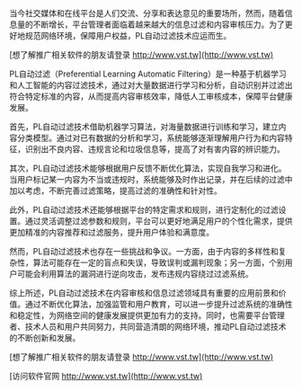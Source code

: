 当今社交媒体和在线平台是人们交流、分享和表达意见的重要场所，然而，随着信息量的不断增长，平台管理者面临着越来越大的信息过滤和内容审核压力。为了更好地规范网络环境，保障用户权益，PL自动过滤技术应运而生。

[想了解推广相关软件的朋友请登录 http://www.vst.tw](http://www.vst.tw)

PL自动过滤（Preferential Learning Automatic Filtering）是一种基于机器学习和人工智能的内容过滤技术，通过对大量数据进行学习和分析，自动识别并过滤出符合特定标准的内容，从而提高内容审核效率，降低人工审核成本，保障平台健康发展。

首先，PL自动过滤技术借助机器学习算法，对海量数据进行训练和学习，建立内容分类模型。通过对已有数据的分析和学习，系统能够逐渐理解用户行为和内容特征，识别出不良内容、违规言论和垃圾信息等，提高了对有害内容的辨识能力。

其次，PL自动过滤技术能够根据用户反馈不断优化算法，实现自我学习和进化。当用户标记某一内容为不当或违规时，系统能够及时作出记录，并在后续的过滤中加以考虑，不断完善过滤策略，提高过滤的准确性和针对性。

此外，PL自动过滤技术还能够根据平台的特定需求和规则，进行定制化的过滤设置。通过灵活调整过滤参数和规则，平台可以更好地满足用户的个性化需求，提供更加精准的内容推荐和过滤服务，提升用户体验和满意度。

然而，PL自动过滤技术也存在一些挑战和争议。一方面，由于内容的多样性和复杂性，算法可能存在一定的盲点和失误，导致误判或漏判现象；另一方面，个别用户可能会利用算法的漏洞进行逆向攻击，发布违规内容绕过过滤系统。

综上所述，PL自动过滤技术在内容审核和信息过滤领域具有重要的应用前景和价值。通过不断优化算法，加强监管和用户教育，可以进一步提升过滤系统的准确性和稳定性，为网络空间的健康发展提供更加有力的支持。同时，也需要平台管理者、技术人员和用户共同努力，共同营造清朗的网络环境，推动PL自动过滤技术的不断创新和发展。

[想了解推广相关软件的朋友请登录 http://www.vst.tw](http://www.vst.tw)


[访问软件官网 http://www.vst.tw](http://www.vst.tw)
